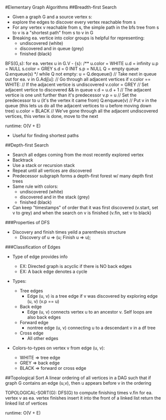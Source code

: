 #Elementary Graph Algorithms
##Breadth-first Search
- Given a graph G and a source vertex s:
- explore the edges to discover every vertex reachable from s
- For any vertex v reachable from s, the simple path in the bfs tree from s to v is a "shortest path" from s to v in G
- Breaking ea. vertice into color groups is helpful for representing:
    - undiscovered (white)
    - discovered and in queue (grey)
    - finished (black)

BFS(G,s):
    for ea. vertex u in G.V - {s}:          /**
        u.color = WHITE
        u.d = infinity
        u.p = NULL
    s.color = GREY
    s.d = 0                                     INIT
    s.p = NULL
    Q = empty queue
    Q.enqueue(s)                            */
    while Q not empty:
        u = Q.dequeue()                     // Take next in queue out
        for ea. v in G.Adj[u]:              // Go through all adjacent vertices
            if v.color == WHITE:            // If the adjacent vertice is undiscovered
                v.color = GREY                  // Set adjacent vertice to discovered && in queue
                v.d = u.d + 1                   // The adjacent vertice is one unit further than it's predecessor
                v.p = u                         // Set the predecessor to u (it's the vertex it came from)
                Q.enqueue(v)                    // Put v in the queue (this lets us do all the adjacent vertices to u before moving down tree)
        u.color = BLACK                     // We've gone through all the adjacent undiscovered vertices, this vertex is done, move to the next

runtime: O(V + E)

- Useful for finding shortest paths

##Depth-first Search
- Search all edges coming from the most recently explored vertex
- Backtrack
- Use a stack or recursion stack
- Repeat until all vertices are discovered
- Predecessor subgraph forms a depth-first forest w/ many depth first trees
- Same rule with colors:
    - undiscovered (white)
    - discovered and in the stack (grey)
    - finished (black)
- Can keep "timestamps" of order that it was first discovered (v.start, set v to grey) and when the search on v is finished (v.fin, set v to black)

###Properties of DFS
- Discovery and finish times yeild a parenthesis structure
    - Discovery of u => (u; Finish u => u);

###Classification of Edges
- Type of edge provides info
    - EX: Directed graph is acyclic if there is NO back edges
    - EX: A back edge denotes a cycle
- Types:
    - Tree edges
        - Edge (u, v) is a tree edge if v was discovered by exploring edge (u, v) (v.p == u)
    - Back edge
        - Edge (u, v) connects vertex u to an ancestor v. Self loops are also back edges
    - Forward edge
        - nontree edge (u, v) connecting u to a descendant v in a df tree
    - Cross edge
        - All other edges

- Colors-to-types on vertex v from edge (u, v):
    - WHITE => tree edge
    - GREY => back edge
    - BLACK => forward or cross edge

##Topological Sort
A linear ordering of all vertices in a DAG such that if graph G contains an edge (u,v), then u appears before v in the ordering

TOPOLOGICAL-SORT(G):
    DFS(G) to compute finishing times v.fin for ea. vertex v
    as ea. vertex finishes insert it into the front of a linked list
    return the linked list of vertices

runtime: O(V + E)